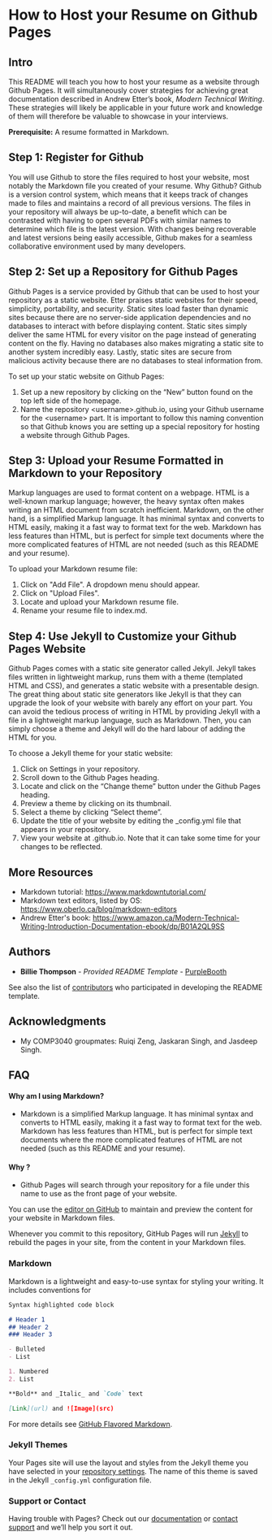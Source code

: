 # How to Host your Resume on Github Pages

## Intro
This README will teach you how to host your resume as a website through Github Pages. It will simultaneously cover strategies for achieving great documentation described in Andrew Etter’s book, _Modern Technical Writing_. These strategies will likely be applicable in your future work and knowledge of them will therefore be valuable to showcase in your interviews.

**Prerequisite:** A resume formatted in Markdown.

## Step 1: Register for Github
You will use Github to store the files required to host your website, most notably the Markdown file you created of your resume. Why Github? Github is a version control system, which means that it keeps track of changes made to files and maintains a record of all previous versions. The files in your repository will always be up-to-date, a benefit which can be contrasted with having to open several PDFs with similar names to determine which file is the latest version. With changes being recoverable and latest versions being easily accessible, Github makes for a seamless collaborative environment used by many developers. 

## Step 2: Set up a Repository for Github Pages
Github Pages is a service provided by Github that can be used to host your repository as a static website. Etter praises static websites for their speed, simplicity, portability, and security. Static sites load faster than dynamic sites because there are no server-side application dependencies and no databases to interact with before displaying content. Static sites simply deliver the same HTML for every visitor on the page instead of generating content on the fly. Having no databases also makes migrating a static site to another system incredibly easy. Lastly, static sites are secure from malicious activity because there are no databases to steal information from. 

To set up your static website on Github Pages:
1. Set up a new repository by clicking on the “New” button found on the top left side of the homepage.
2. Name the repository \<username>.github.io, using your Github username for the \<username> part. It is important to follow this naming convention so that Github knows you are setting up a special repository for hosting a website through Github Pages. 

## Step 3: Upload your Resume Formatted in Markdown to your Repository
Markup languages are used to format content on a webpage. HTML is a well-known markup language; however, the heavy syntax often makes writing an HTML document from scratch inefficient. Markdown, on the other hand, is a simplified Markup language. It has minimal syntax and converts to HTML easily, making it a fast way to format text for the web. Markdown has less features than HTML, but is perfect for simple text documents where the more complicated features of HTML are not needed (such as this README and your resume). 

To upload your Markdown resume file:
1. Click on "Add File". A dropdown menu should appear. 
2. Click on "Upload Files".
3. Locate and upload your Markdown resume file.
4. Rename your resume file to index.md.  

## Step 4: Use Jekyll to Customize your Github Pages Website
Github Pages comes with a static site generator called Jekyll. Jekyll takes files written in lightweight markup, runs them with a theme (templated HTML and CSS), and generates a static website with a presentable design. The great thing about static site generators like Jekyll is that they can upgrade the look of your website with barely any effort on your part. You can avoid the tedious process of writing in HTML by providing Jekyll with a file in a lightweight markup language, such as Markdown. Then, you can simply choose a theme and Jekyll will do the hard labour of adding the HTML for you.

To choose a Jekyll theme for your static website:
1. Click on Settings in your repository.
2. Scroll down to the Github Pages heading.
3. Locate and click on the “Change theme” button under the Github Pages heading.
4. Preview a theme by clicking on its thumbnail.
5. Select a theme by clicking “Select theme”.
6. Update the title of your website by editing the \_config.yml file that appears in your repository.
7. View your website at <username>.github.io. Note that it can take some time for your changes to be reflected.

## More Resources
- Markdown tutorial: https://www.markdowntutorial.com/
- Markdown text editors, listed by OS: https://www.oberlo.ca/blog/markdown-editors
- Andrew Etter's book: https://www.amazon.ca/Modern-Technical-Writing-Introduction-Documentation-ebook/dp/B01A2QL9SS

## Authors
- **Billie Thompson** - *Provided README Template* -
    [PurpleBooth](https://github.com/PurpleBooth)

See also the list of
[contributors](https://github.com/PurpleBooth/a-good-readme-template/contributors)
who participated in developing the README template.

## Acknowledgments
- My COMP3040 groupmates: Ruiqi Zeng, Jaskaran Singh, and Jasdeep Singh.

## FAQ

#### Why am I using Markdown?
- Markdown is a simplified Markup language. It has minimal syntax and converts to HTML easily, making it a fast way to format text for the web. Markdown has less features than HTML, but is perfect for simple text documents where the more complicated features of HTML are not needed (such as this README and your resume). 

#### Why ?
- Github Pages will search through your repository for a file under this name to use as the front page of your website.



You can use the [editor on GitHub](https://github.com/annamkov/annamkov.github.io/edit/main/README.md) to maintain and preview the content for your website in Markdown files.

Whenever you commit to this repository, GitHub Pages will run [Jekyll](https://jekyllrb.com/) to rebuild the pages in your site, from the content in your Markdown files.

### Markdown

Markdown is a lightweight and easy-to-use syntax for styling your writing. It includes conventions for

```markdown
Syntax highlighted code block

# Header 1
## Header 2
### Header 3

- Bulleted
- List

1. Numbered
2. List

**Bold** and _Italic_ and `Code` text

[Link](url) and ![Image](src)
```

For more details see [GitHub Flavored Markdown](https://guides.github.com/features/mastering-markdown/).

### Jekyll Themes

Your Pages site will use the layout and styles from the Jekyll theme you have selected in your [repository settings](https://github.com/annamkov/annamkov.github.io/settings). The name of this theme is saved in the Jekyll `_config.yml` configuration file.

### Support or Contact

Having trouble with Pages? Check out our [documentation](https://docs.github.com/categories/github-pages-basics/) or [contact support](https://github.com/contact) and we’ll help you sort it out.
